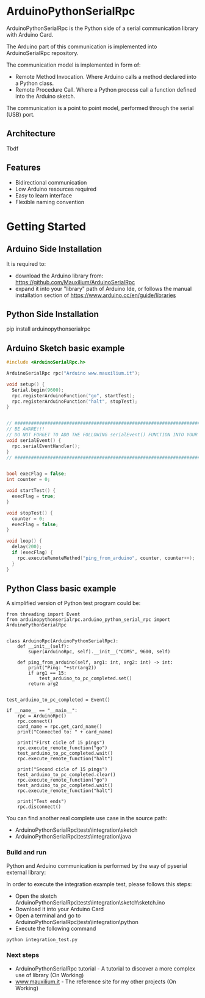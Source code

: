 # ArduinoPythonSerialRpc

ArduinoPythonSerialRpc is the Python side of a serial communication library with Arduino Card.

The Arduino part of this communication is implemented into ArduinoSerialRpc repository.

The communication model is implemented in form of:
* Remote Method Invocation. Where Arduino calls a method declared into a Python class.
* Remote Procedure Call. Where a Python process call a function defined into the Arduino sketch.

The communication is a point to point model, performed through the serial (USB) port.
 
## Architecture

Tbdf

## Features

* Bidirectional communication
* Low Arduino resources required
* Easy to learn interface
* Flexible naming convention

# Getting Started

## Arduino Side Installation
It is required to:
 * download the Arduino library from: https://github.com/Mauxilium/ArduinoSerialRpc
 * expand it into your "library" path of Arduino Ide,
  or follows the manual installation section of https://www.arduino.cc/en/guide/libraries
  
## Python Side Installation
pip install arduinopythonserialrpc

## Arduino Sketch basic example
```c++
#include <ArduinoSerialRpc.h>

ArduinoSerialRpc rpc("Arduino www.mauxilium.it");

void setup() {
  Serial.begin(9600);
  rpc.registerArduinoFunction("go", startTest);
  rpc.registerArduinoFunction("halt", stopTest);
}


// ##########################################################################
// BE AWARE!!!
// DO NOT FORGET TO ADD THE FOLLOWING serialEvent() FUNCTION INTO YOUR SKETCH
void serialEvent() {
  rpc.serialEventHandler();
}
// ##########################################################################


bool execFlag = false;
int counter = 0;

void startTest() {
  execFlag = true;
}

void stopTest() {
  counter = 0;
  execFlag = false;
}

void loop() {
  delay(200);
  if (execFlag) {
    rpc.executeRemoteMethod("ping_from_arduino", counter, counter++);
  }
}

```

## Python Class basic example
A simplified version of Python test program could be:
```code
from threading import Event
from arduinopythonserialrpc.arduino_python_serial_rpc import ArduinoPythonSerialRpc


class ArduinoRpc(ArduinoPythonSerialRpc):
    def __init__(self):
        super(ArduinoRpc, self).__init__("COM5", 9600, self)

    def ping_from_arduino(self, arg1: int, arg2: int) -> int:
        print("Ping: "+str(arg2))
        if arg1 == 15:
            test_arduino_to_pc_completed.set()
        return arg2


test_arduino_to_pc_completed = Event()

if __name__ == "__main__":
    rpc = ArduinoRpc()
    rpc.connect()
    card_name = rpc.get_card_name()
    print("Connected to: " + card_name)

    print("First cicle of 15 pings")
    rpc.execute_remote_function("go")
    test_arduino_to_pc_completed.wait()
    rpc.execute_remote_function("halt")

    print("Second cicle of 15 pings")
    test_arduino_to_pc_completed.clear()
    rpc.execute_remote_function("go")
    test_arduino_to_pc_completed.wait()
    rpc.execute_remote_function("halt")

    print("Test ends")
    rpc.disconnect()
```
You can find another real complete use case in the source path:
* ArduinoPythonSerialRpc\tests\integration\sketch
* ArduinoPythonSerialRpc\tests\integration\java

### Build and run 
Python and Arduino communication is performed by the way of pyserial external library:

In order to execute the integration example test, please follows this steps:
* Open the sketch ArduinoPythonSerialRpc\tests\integration\sketch\sketch.ino
* Download it into your Arduino Card
* Open a terminal and go to ArduinoPythonSerialRpc\tests\integration\python
* Execute the following command
```bash
python integration_test.py
```

### Next steps
* ArduinoPythonSerialRpc tutorial - A tutorial to discover a more complex use of library (On Working)
* www.mauxilium.it - The reference site for my other projects (On Working)
